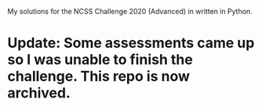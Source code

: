 My solutions for the NCSS Challenge 2020 (Advanced) in written in Python.

# Update: Some assessments came up so I was unable to finish the challenge. This repo is now archived.
